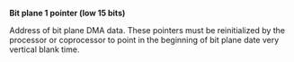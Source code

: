 **Bit plane 1 pointer (low 15 bits)**

Address of bit plane DMA data. These pointers must be reinitialized by the processor or coprocessor to point in the beginning of bit plane date very vertical blank time.


